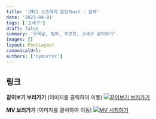 ```yaml
---
title: '[MV] 스즈메의 문단속ost - 참새'
date: '2023-04-01'
tags: ['고세구']
draft: false
summary: '우왁굳, 릴파, 주르르, 고세구 같이보기'
images: []
layout: PostLayout
canonicalUrl:
authors: ['nymirror']
---
```


## 링크

**같이보기 보러가기** (이미지를 클릭하여 이동)
[![같이보기 보러가기](../static/images/logo.png)](https://cafe.naver.com/steamindiegame/10552050)

**MV 보러가기** (이미지를 클릭하여 이동)
[![MV 시청하기](https://i.ytimg.com/vi/ZLQc1yuUOAM/maxresdefault.jpg)](https://youtu.be/ZLQc1yuUOAM)
